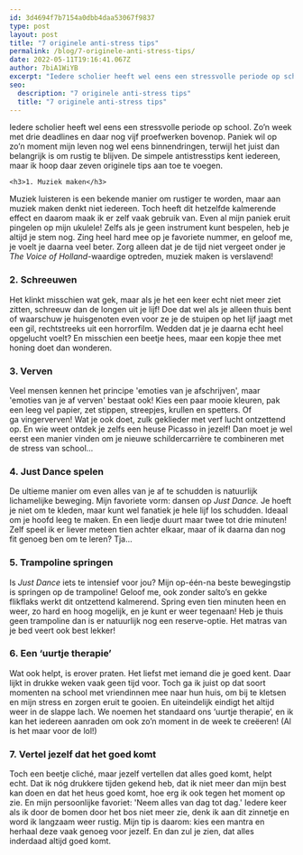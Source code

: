 ```yaml
---
id: 3d4694f7b7154a0dbb4daa53067f9837
type: post
layout: post
title: "7 originele anti-stress tips"
permalink: /blog/7-originele-anti-stress-tips/
date: 2022-05-11T19:16:41.067Z
author: 7biA1WiYB
excerpt: "Iedere scholier heeft wel eens een stressvolle periode op school. Zo’n week met drie deadlines en daar nog vijf proefwerken bovenop. Paniek wil op zo’n moment mijn leven nog wel eens binnendringen, terwijl het juist dan belangrijk is om rustig te blijven. De simpele antistresstips kent iedereen, maar ik hoop daar zeven originele tips aan toe te voegen.  "
seo:
  description: "7 originele anti-stress tips"
  title: "7 originele anti-stress tips"
---
```

Iedere scholier heeft wel eens een stressvolle periode op school. Zo’n week met drie deadlines en daar nog vijf proefwerken bovenop. Paniek wil op zo’n moment mijn leven nog wel eens binnendringen, terwijl het juist dan belangrijk is om rustig te blijven. De simpele antistresstips kent iedereen, maar ik hoop daar zeven originele tips aan toe te voegen.  

    <h3>1. Muziek maken</h3>
<p>Muziek luisteren is een bekende manier om rustiger te worden, maar aan muziek maken denkt niet iedereen. Toch heeft dit hetzelfde kalmerende effect en daarom maak ik er zelf vaak gebruik van. Even al mijn paniek eruit pingelen op mijn ukulele! Zelfs als je geen instrument kunt bespelen, heb je altijd je stem nog. Zing heel hard mee op je favoriete nummer, en geloof me, je voelt je daarna veel beter. Zorg alleen dat je de tijd niet vergeet onder je <em>The Voice of Holland</em>-waardige optreden, muziek maken is verslavend!</p>
<h3>2. Schreeuwen</h3>
<p>Het klinkt misschien wat gek, maar als je het een keer echt niet meer ziet zitten, schreeuw dan de longen uit je lijf! Doe dat wel als je alleen thuis bent of waarschuw je huisgenoten even voor ze je de stuipen op het lijf jaagt met een gil, rechtstreeks uit een horrorfilm. Wedden dat je je daarna echt heel opgelucht voelt? En misschien een beetje hees, maar een kopje thee met honing doet dan wonderen.</p>
<h3>3. Verven</h3>
<p>Veel mensen kennen het principe 'emoties van je afschrijven', maar 'emoties van je af verven' bestaat ook! Kies een paar mooie kleuren, pak een leeg vel papier, zet stippen, streepjes, krullen en spetters. Of ga vingerverven! Wat je ook doet, zulk geklieder met verf lucht ontzettend op. En wie weet ontdek je zelfs een heuse Picasso in jezelf! Dan moet je wel eerst een manier vinden om je nieuwe schildercarrière te combineren met de stress van school... </p>
<h3>4. Just Dance spelen</h3>
<p>De ultieme manier om even alles van je af te schudden is natuurlijk lichamelijke beweging. Mijn favoriete vorm: dansen op <em>Just Dance.</em> Je hoeft je niet om te kleden, maar kunt wel fanatiek je hele lijf los schudden. Ideaal om je hoofd leeg te maken. En een liedje duurt maar twee tot drie minuten! Zelf speel ik er liever meteen tien achter elkaar, maar of ik daarna dan nog fit genoeg ben om te leren? Tja...</p>
<h3>5. Trampoline springen</h3>
<p>Is <em>Just Dance</em> iets te intensief voor jou? Mijn op-één-na beste bewegingstip is springen op de trampoline! Geloof me, ook zonder salto’s en gekke flikflaks werkt dit ontzettend kalmerend. Spring even tien minuten heen en weer, zo hard en hoog mogelijk, en je kunt er weer tegenaan! Heb je thuis geen trampoline dan is er natuurlijk nog een reserve-optie. Het matras van je bed veert ook best lekker! </p>
<h3>6. Een ‘uurtje therapie’</h3>
<p>Wat ook helpt, is erover praten. Het liefst met iemand die je goed kent. Daar lijkt in drukke weken vaak geen tijd voor. Toch ga ik juist op dat soort momenten na school met vriendinnen mee naar hun huis, om bij te kletsen en mijn stress en zorgen eruit te gooien. En uiteindelijk eindigt het altijd weer in de slappe lach. We noemen het standaard ons ‘uurtje therapie’, en ik kan het iedereen aanraden om ook zo’n moment in de week te creëeren! (Al is het maar voor de lol!)</p>
<h3>7. Vertel jezelf dat het goed komt</h3>
<p>Toch een beetje cliché, maar jezelf vertellen dat alles goed komt, helpt echt. Dat ik nóg drukkere tijden gekend heb, dat ik niet meer dan mijn best kan doen en dat het heus goed komt, hoe erg ik ook tegen het moment op zie. En mijn persoonlijke favoriet: 'Neem alles van dag tot dag.' Iedere keer als ik door de bomen door het bos niet meer zie, denk ik aan dit zinnetje en word ik langzaam weer rustig. Mijn tip is daarom: kies een mantra en herhaal deze vaak genoeg voor jezelf. En dan zul je zien, dat alles inderdaad altijd goed komt. </p>  
